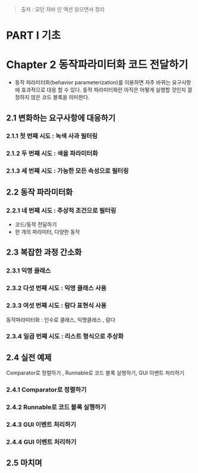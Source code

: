 > 출처 : 모던 자바 인 액션 읽으면서 정리

# PART Ⅰ 기초
# Chapter 2 동작파라미터화 코드 전달하기
 - 동작 파라미터화(behavior parameterization)를 이용하면 자주 바뀌는 요구사항에 효과적으로 대응 할 수 있다.
   동작 파라미터화란 아직은 어떻게 실행할 것인지 결정하지 않은 코드 블록을 의미한다.
   
## 2.1 변화하는 요구사항에 대응하기
### 2.1.1 첫 번째 시도 : 녹색 사과 필터링
### 2.1.2 두 번째 시도 : 색을 파라미터화
### 2.1.3 세 번째 시도 : 가능한 모든 속성으로 필터링

## 2.2 동작 파라미터화
### 2.2.1 네 번째 시도 : 추상적 조건으로 필터링
- 코드/동작 전달하기
- 한 개의 파라미터, 다양한 동작

## 2.3 복잡한 과정 간소화
### 2.3.1 익명 클래스
### 2.3.2 다섯 번째 시도 : 익명 클래스 사용
### 2.3.3 여섯 번째 시도 : 람다 표현식 사용
동작파라미터화 : 인수로 클래스, 익명클래스 , 람다
### 2.3.4 일곱 번째 시도 : 리스트 형식으로 추상화

## 2.4 실전 예제
Comparator로 정렬하기 , Runnable로 코드 블록 실행하기, GUI 이벤트 처리하기

### 2.4.1 Comparator로 정렬하기
### 2.4.2 Runnable로 코드 블록 실행하기
### 2.4.3 GUI 이벤트 처리하기
### 2.4.4 GUI 이벤트 처리하기

## 2.5 마치며